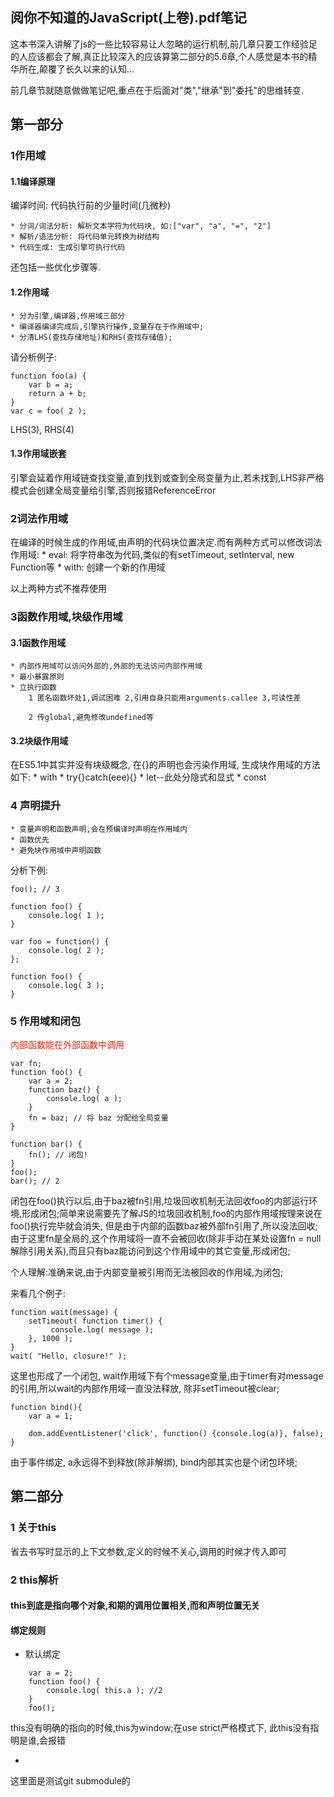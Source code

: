 ## 阅你不知道的JavaScript(上卷).pdf笔记

这本书深入讲解了js的一些比较容易让人忽略的运行机制,前几章只要工作经验足的人应该都会了解,真正比较深入的应该算第二部分的5.6章,个人感觉是本书的精华所在,颠覆了长久以来的认知...

前几章节就随意做做笔记吧,重点在于后面对"类","继承"到"委托"的思维转变.


## 第一部分
### 1作用域

#### 1.1编译原理

编译时间: 代码执行前的少量时间(几微秒)

    * 分词/词法分析: 解析文本字符为代码块, 如:["var", "a", "=", "2"]
    * 解析/语法分析: 将代码单元转换为树结构
    * 代码生成: 生成引擎可执行代码

还包括一些优化步骤等.

#### 1.2作用域

    * 分为引擎,编译器,作用域三部分
    * 编译器编译完成后,引擎执行操作,变量存在于作用域中;
    * 分清LHS(查找存储地址)和RHS(查找存储值);

请分析例子:
```
function foo(a) {
    var b = a;
    return a + b;
}
var c = foo( 2 );
```

LHS(3), RHS(4)

#### 1.3作用域嵌套
引擎会延着作用域链查找变量,直到找到或查到全局变量为止,若未找到,LHS非严格模式会创建全局变量给引擎,否则报错ReferenceError

### 2词法作用域

在编译的时候生成的作用域,由声明的代码块位置决定.而有两种方式可以修改词法作用域:
    * eval: 将字符串改为代码,类似的有setTimeout, setInterval, new Function等
    * with: 创建一个新的作用域

以上两种方式不推荐使用

### 3函数作用域,块级作用域

#### 3.1函数作用域
    * 内部作用域可以访问外部的,外部的无法访问内部作用域
    * 最小暴露原则
    * 立执行函数
        1 匿名函数坏处1,调试困难 2,引用自身只能用arguments.callee 3,可读性差

        2 传global,避免修改undefined等

#### 3.2块级作用域
在ES5.1中其实并没有块级概念, 在{}的声明也会污染作用域, 生成块作用域的方法如下:
    * with
    * try{}catch(eee){}
    * let--此处分隐式和显式
    * const

### 4 声明提升
    * 变量声明和函数声明,会在预编译时声明在作用域内
    * 函数优先
    * 避免块作用域中声明函数

分析下例:
```
foo(); // 3

function foo() {
    console.log( 1 );
}

var foo = function() {
    console.log( 2 );
};

function foo() {
    console.log( 3 );
}
```

### 5 作用域和闭包
<font style="color: #f20"> 内部函数能在外部函数中调用 </font>

```
var fn;
function foo() {
    var a = 2;
    function baz() {
        console.log( a );
    }
    fn = baz; // 将 baz 分配给全局变量
}

function bar() {
    fn(); // 闭包!
}
foo();
bar(); // 2
```
闭包在foo()执行以后,由于baz被fn引用,垃圾回收机制无法回收foo的内部运行环境,形成闭包;简单来说需要先了解JS的垃圾回收机制,foo的内部作用域按理来说在foo()执行完毕就会消失,
但是由于内部的函数baz被外部fn引用了,所以没法回收;由于这里fn是全局的,这个作用域将一直不会被回收(除非手动在某处设置fn = null解除引用关系),而且只有baz能访问到这个作用域中的其它变量,形成闭包;

个人理解:准确来说,由于内部变量被引用而无法被回收的作用域,为闭包;

来看几个例子:
```
function wait(message) {
    setTimeout( function timer() {
         console.log( message );
    }, 1000 );
}
wait( "Hello, closure!" );
```
这里也形成了一个闭包, wait作用域下有个message变量,由于timer有对message的引用,所以wait的内部作用域一直没法释放, 除非setTimeout被clear;

```
function bind(){
    var a = 1;

    dom.addEventListener('click', function() {console.log(a)}, false);
}
```

由于事件绑定, a永远得不到释放(除非解绑), bind内部其实也是个闭包环境;

## 第二部分

### 1 关于this

省去书写时显示的上下文参数,定义的时候不关心,调用的时候才传入即可

### 2 this解析

#### this到底是指向哪个对象,和期的调用位置相关,而和声明位置无关

#### 绑定规则

* 默认绑定
```
    var a = 2;
    function foo() {
        console.log( this.a ); //2
    }
    foo();
```
this没有明确的指向的时候,this为window;在use strict严格模式下, 此this没有指明是谁,会报错

*

这里面是测试git submodule的